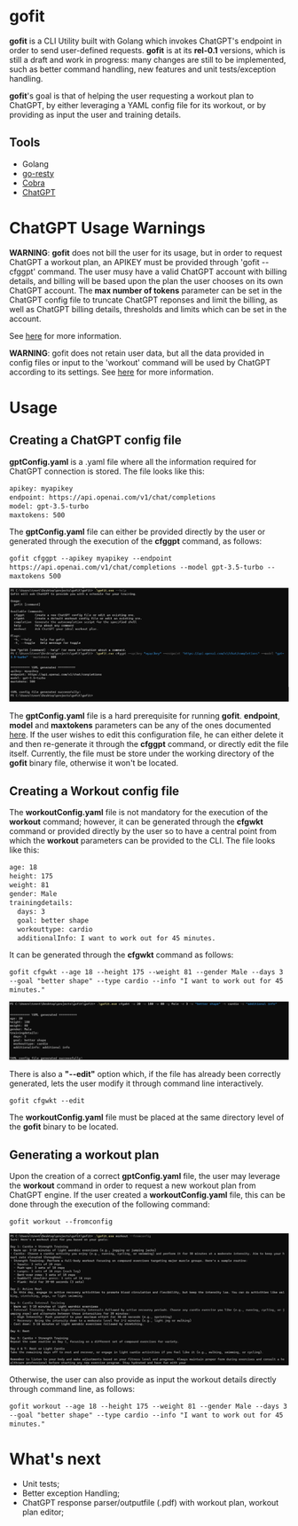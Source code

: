 # gofit

**gofit** is a CLI Utility built with Golang which invokes ChatGPT's endpoint in order to send user-defined requests. **gofit** is at its **rel-0.1** versions, which is still a draft and work in progress: many changes are still to be implemented, such as better command handling, new features and unit tests/exception handling.

**gofit**'s goal is that of helping the user requesting a workout plan to ChatGPT, by either leveraging a YAML config file for its workout, or by providing as input the user and training details.

## Tools

- Golang
- [go-resty](https://github.com/go-resty/resty)
- [Cobra](https://github.com/spf13/cobra)
- [ChatGPT](https://chat.openai.com/)

# ChatGPT Usage Warnings

**WARNING**: **gofit** does not bill the user for its usage, but in order to request ChatGPT a workout plan, an APIKEY must be provided through 'gofit --cfggpt' command. The user musy have a valid ChatGPT account with billing details, and billing will be based upon the plan the user chooses on its own ChatGPT account. The **max number of tokens** parameter can be set in the ChatGPT config file to truncate ChatGPT reponses and limit the billing, as well as ChatGPT billing details, thresholds and limits which can be set in the account.

See [here](https://platform.openai.com/docs/guides/gpt) for more information.

**WARNING**: gofit does not retain user data, but all the data provided in config files or input to the 'workout' command will be used by ChatGPT according to its settings.
See [here](https://help.openai.com/en/articles/7730893-data-controls-faq) for more information.

# Usage

## Creating a ChatGPT config file

**gptConfig.yaml** is a .yaml file where all the information required for ChatGPT connection is stored. The file looks like this:

```
apikey: myapikey
endpoint: https://api.openai.com/v1/chat/completions
model: gpt-3.5-turbo
maxtokens: 500
```

The **gptConfig.yaml** file can either be provided directly by the user or generated through the execution of the **cfggpt** command, as follows:

```
gofit cfggpt --apikey myapikey --endpoint https://api.openai.com/v1/chat/completions --model gpt-3.5-turbo --maxtokens 500
```

![cfggpt](examples/configgpt.png)

The **gptConfig.yaml** file is a hard prerequisite for running **gofit**. **endpoint**, **model** and **maxtokens** parameters can be any of the ones documented [here](https://platform.openai.com/docs/guides/gpt). If the user wishes to edit this configuration file, he can either delete it and then re-generate it through the **cfggpt** command, or directly edit the file itself. Currently, the file must be store under the working directory of the **gofit** binary file, otherwise it won't be located.

## Creating a Workout config file

The **workoutConfig.yaml** file is not mandatory for the execution of the **workout** command; however, it can be generated through the **cfgwkt** command or provided directly by the user so to have a central point from which the **workout** parameters can be provided to the CLI. The file looks like this:

```
age: 18
height: 175
weight: 81
gender: Male
trainingdetails:
  days: 3
  goal: better shape
  workouttype: cardio
  additionalInfo: I want to work out for 45 minutes.
```

It can be generated through the **cfgwkt** command as follows:

```
gofit cfgwkt --age 18 --height 175 --weight 81 --gender Male --days 3 --goal "better shape" --type cardio --info "I want to work out for 45 minutes."
```

![cfgwkt](examples/configworkout.png)

There is also a **"--edit"** option which, if the file has already been correctly generated, lets the user modify it through command line interactively.

```
gofit cfgwkt --edit
```

The **workoutConfig.yaml** file must be placed at the same directory level of the **gofit** binary to be located.

## Generating a workout plan

Upon the creation of a correct **gptConfig.yaml** file, the user may leverage the **workout** command in order to request a new workout plan from ChatGPT engine.
If the user created a **workoutConfig.yaml** file, this can be done through the execution of the following command:

```
gofit workout --fromconfig
```

![workout](examples/workoutfromconfig.png)

Otherwise, the user can also provide as input the workout details directly through command line, as follows:

```
gofit workout --age 18 --height 175 --weight 81 --gender Male --days 3 --goal "better shape" --type cardio --info "I want to work out for 45 minutes."
```

# What's next

- Unit tests;
- Better exception Handling;
- ChatGPT response parser/outputfile (.pdf) with workout plan, workout plan editor;
